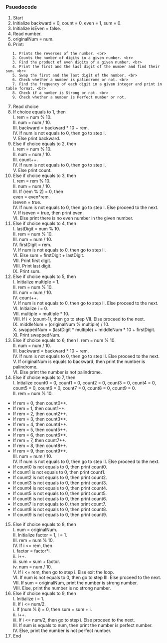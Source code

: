 ### Psuedocode
1.	Start
2.	Initialize backward = 0, count = 0, even = 1, sum = 0.
3.	Initialize isEven = false.
4.	Read number.
5.	originalNum = num.
6.	Print: <br>
```
   1. Prints the reverses of the number. <br>
   2. Counts the number of digits in a given number. <br>
   3. Find the product of even digits of a given number. <br>
   4. Print the first and the last digit of the number and find their sum. <br>
   5. Swap the first and the last digit of the number. <br>
   6. Check whether a number is palindrome or not. <br>
   7. Find the frequency of each digit in a given integer and print in table format. <br>
   8. Check if a number is Strong or not. <br>
   9. Check whether a number is Perfect number or not.
```
7.	Read choice
8.	If choice equals to 1, then <br>
     I.	rem = num % 10. <br>
    II.	num = num / 10. <br>
   III.	backward = backward * 10 + rem. <br>
    IV.	If num is not equals to 0, then go to step I. <br>
     V.	Else print backward.
9. Else if choice equals to 2, then <br>
I.	rem = num % 10. <br>
II.	num = num / 10. <br>
III.	count++. <br>
IV.	If num is not equals to 0, then go to step I. <br>
V.	Else print count.
10.	Else if choice equals to 3, then <br>
I.	rem = rem % 10. <br>
II.	num = num / 10. <br>
III.	If (rem % 2) = 0, then <br>
even = even*rem. <br>
iseven = true. <br>
IV.	If num is not equals to 0, then go to step I. Else proceed to the next. <br>
V.	If iseven = true, then print even. <br>
VI.	Else print there is no even number in the given number. 
11. Else if choice equals to 4, then <br>
I.	lastDigit = num % 10. <br>
II.	rem = num % 10. <br>
III.	num = num / 10.<br>
IV.	firstDigit = rem. <br>
V.	If num is not equals to 0, then go to step II. <br>
VI.	Else sum = firstDigit + lastDigit. <br>
VII.	Print first digit. <br>
VIII.	Print last digit. <br>
IX.	Print sum. 
12.	 Else if choice equals to 5, then <br>
I.	Initialize multiple = 1. <br>
II.	rem = num % 10. <br>
III.	num = num / 10. <br>
IV.	count++. <br>
V.	If num is not equals to 0, then go to step II. Else proceed to the next. <br>
VI.	Initialize i = 0. <br>
VII.	multiple = multiple * 10. <br>
VIII.	If i < (count-1), then go to step VII. Else proceed to the next. <br>
IX.	middleNum = (originalNum % multiple) / 10. <br>
X.	swappedNum = (lastDigit * multiple) + middleNum * 10 + firstDigit. <br>
XI.	Print swappedNum. <br>
13.	 Else if choice equals to 6, then 
I.	rem = num % 10. <br>
II.	num = num / 10. <br>
III.	backward = backward * 10 + rem. <br>
IV.	If num is not equals to 0, then go to step II. Else proceed to the next. <br>
V.	If originalNum is equals to backward, then print the number is palindrome. <br>
VI.	Else print the number is not palindrome. <br>
14.	 Else if choice equals to 7, then <br>
I.	Intialize count0 = 0, count1 = 0, count2 = 0, count3 = 0, count4 = 0, count5 = 0, count6 = 0, count7 = 0, count8 = 0, count9 = 0. <br>
II.	rem = num % 10.
*	If rem = 0, then count0++.
*	If rem = 1, then count1++.
*	If rem = 2, then count2++.
*	If rem = 3, then count3++.
*	If rem = 4, then count4++.
*	If rem = 5, then count5++.
*	If rem = 6, then count6++.
*	If rem = 7, then count7++.
*	If rem = 8, then count8++.
*	If rem = 9, then count9++. <br>
III.	num = num / 10. <br>
IV.	If num is not equals to 0, then go to step II. Else proceed to the next. <br>
*	If count0 is not equals to 0, then print count0.
*	If count1 is not equals to 0, then print count1.
*	If count2 is not equals to 0, then print count2.
*	If count3 is not equals to 0, then print count3.
*	If count4 is not equals to 0, then print count4.
*	If count5 is not equals to 0, then print count5.
*	If count6 is not equals to 0, then print count6.
*	If count7 is not equals to 0, then print count7.
*	If count8 is not equals to 0, then print count8.
*	If count9 is not equals to 0, then print count9.
15.	 Else if choice equals to 8, then <br>
I.	num = originalNum. <br>
II.	Initialize factor = 1, i = 1. <br>
III.	rem = num % 10. <br>
IV.	If i <= rem, then <br>
  i. factor = factor*i. <br>
  ii. i++. <br>
  iii. sum = sum + factor. <br>
  iv. num = num / 10. <br>
V.	If i <= rem, then go to step i. Else exit the loop. <br>
VI.	If num is not equals to 0, then go to step III. Else proceed to the next. <br>
VII.	If sum = originalNum, print the number is strong number. <br>
VIII.	Else, print the number is no strong number. <br>
16.	 Else if choice equals to 9, then <br>
I.	Initialize i = 1. <br>
II.	If i <= num/2. <br>
i.	If (num % i) = 0, then sum = sum + i. <br>
ii.	i++. <br>
iii.	If i <= num/2, then go to step i. Else proceed to the next. <br>
III.	If sum is equals to num, then print the number is perfect number. <br>
IV.	Else, print the number is not perfect number. <br>
17.	 End











